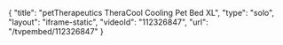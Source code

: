 {
    "title": "petTherapeutics TheraCool Cooling Pet Bed  XL",
    "type": "solo",
    "layout": "iframe-static",
    "videoId": "112326847",
    "url": "\/tvpembed\/112326847"
}